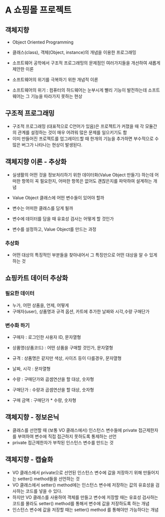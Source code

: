 # A 쇼핑몰 프로젝트

## 객체지향 
* Object Oriented Programming
* 클래스(class), 객체(Object, instance)의 개념을 이용한 프로그래밍
* 소프트웨어 공학에서 구조적 프로그래밍의 문제점인 여러가지들을 개선하여 새롭게 제안한 이론

* 소프트웨어의 위기를 극복하기 위한 개념적 이론

* 소프트웨어의 위기 : 컴퓨터의 하드웨어는 눈부시게 빨리 기능이 발전하는데 소프트웨어는 그 기능을 따라가지 못하는 현상


## 구조적 프로그래밍
* 구조적 프로그래밍 (대표적으로 C언어가 있음)은 프로젝트가 커졌을 때 각 모듈간의 관계를 설정하는 것이 매우 어려워 많은 문제를 일으키기도 함
* 이미 만들어진 프로젝트를 업그레이드할 때 한개의 기능을 추가하면 부수적으로 수많은 버그가 나타나는 현상이 발생된다.

## 객체지향 이론 - 추상화
* 실생활의 어떤 것을 정보처리하기 위한 데이터화(Value Object 만들기) 하는데 어떠한 항목이 꼭 필요한지, 어떠한 항목은 없어도 괜찮은지를 파악하여
  설계하는 개념 

* Value Object 클래스에 어떤 변수들이 있어야 할까
* 변수는 어떠한 클래스를 담게 될까
* 변수에 데이터를 담을 때 유효성 검사는 어떻게 할 것인가
* 변수를 설정하고, Value Object를 만드는 과정

### 추상화
* 어떤 대상의 특징적인 부분들을 찾아내어서 그 특징만으로 어떤 대상을 알 수 있게 하는 것

## 쇼핑카트 데이터 추상화
### 필요한 데이터
* 누가, 어떤 상품을, 언제, 어떻게
* 구매자(user), 상품명과 규격 옵션, 카트에 추가한 날짜와 시각,수량 구매단가

### 변수화 하기
* 구매자 : 로그인한 사용자 ID, 문자열형
* 상품명(상품코드) : 어떤 상품을 구매할 것인가, 문자열형
* 규격 : 상품명은 같지만 색상, 사이즈 등이 다를경우, 문자열형
* 날짜, 시각 : 문자열형

* 수량 : 구매단가와 곱셈연산을 할 대상, 숫자형
* 구매단가 : 수량과 곱셈연산을 할 대상, 숫자형
* 구매 금액 : 구매단가 * 수량, 숫자형

## 객체지향 - 정보은닉
* 클래스를 선언할 때 (보통 VO 클래스에서) 인스턴스 변수들에 private 접근제한자를 부여하여 변수에 직접 접근하지 못하도록 통제하는 선언
* private 접근제한자가 부착된 인스턴스 변수를 만드는 것

## 객체지향 - 캡슐화
* VO 클래스에서 private으로 선언된 인스턴스 변수에 값을 저장하기 위해 만들어지는 setter() method들을 선언하는 것
* VO 클래스에서 setter() method에는 인스턴스 변수에 저장하는 값의 유효성을 검사하는 코드를 넣을 수 있다.
* 하지만 VO 클래스를 사용하여 객체를 만들고 변수에 저장할 때는 유효성 검사하는 코드를 몰라도 setter() method를 통해서 변수에 값을 저장하도록 하는 개념
* 인스턴스 변수에 값을 저장할 때는 setter() method 를 통해야만 가능하다는 개념

